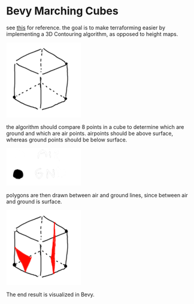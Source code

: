 # Bevy Marching Cubes

see [this](http://paulbourke.net/geometry/polygonise/) for reference.
the goal is to make terraforming easier by implementing a 3D Contouring algorithm, as opposed to height maps.

![img.png](assets/cube.png)

the algorithm should compare 8 points in a cube to determine which are ground and which are air points. airpoints should
be above surface, whereas ground points should be below surface.

![dots.png](assets/dots.png)

polygons are then drawn between air and ground lines, since between air and ground is surface.

![triangles.png](assets/triangles.png)

The end result is visualized in Bevy.
